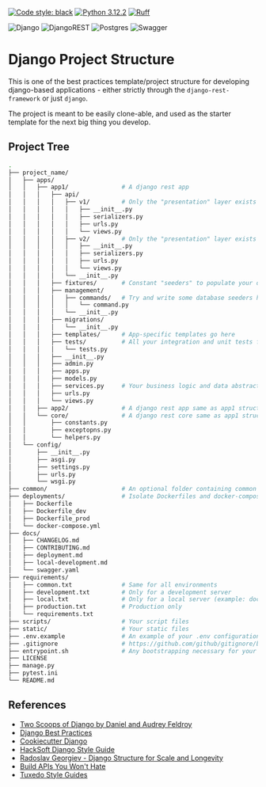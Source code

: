 [![Code style: black](https://img.shields.io/badge/code%20style-black-000000.svg)](https://github.com/psf/black)
[![Python 3.12.2](https://img.shields.io/badge/python-3.12.2-blue.svg)](https://www.python.org/downloads/release/python-3122//)
[![Ruff](https://img.shields.io/endpoint?url=https://raw.githubusercontent.com/astral-sh/ruff/main/assets/badge/v2.json)](https://github.com/astral-sh/ruff)

![Django](https://img.shields.io/badge/django-%23092E20.svg?style=for-the-badge&logo=django&logoColor=white)
![DjangoREST](https://img.shields.io/badge/DJANGO-REST-ff1709?style=for-the-badge&logo=django&logoColor=white&color=ff1709&labelColor=gray)
![Postgres](https://img.shields.io/badge/postgres-%23316192.svg?style=for-the-badge&logo=postgresql&logoColor=white)
![Swagger](https://img.shields.io/badge/-Swagger-%23Clojure?style=for-the-badge&logo=swagger&logoColor=white)


# Django Project Structure
This is one of the best practices template/project structure for developing django-based applications -
either strictly through the `django-rest-framework` or just `django`.

The project is meant to be easily clone-able, and used as the starter template
for the next big thing you develop.



## Project Tree
``` bash
.
├── project_name/
│   ├── apps/
│   │   ├── app1/               # A django rest app
│   │   │   ├── api/
│   │   │   │   ├── v1/         # Only the "presentation" layer exists here.
│   │   │   │   │   ├── __init__.py
│   │   │   │   │   ├── serializers.py
│   │   │   │   │   ├── urls.py
│   │   │   │   │   └── views.py
│   │   │   │   ├── v2/         # Only the "presentation" layer exists here.
│   │   │   │   │   ├── __init__.py
│   │   │   │   │   ├── serializers.py
│   │   │   │   │   ├── urls.py
│   │   │   │   │   └── views.py
│   │   │   │   └── __init__.py
│   │   │   ├── fixtures/       # Constant "seeders" to populate your database
│   │   │   ├── management/
│   │   │   │   ├── commands/   # Try and write some database seeders here
│   │   │   │   │   └── command.py
│   │   │   │   └── __init__.py
│   │   │   ├── migrations/
│   │   │   │   └── __init__.py
│   │   │   ├── templates/      # App-specific templates go here
│   │   │   ├── tests/          # All your integration and unit tests for an app go here.
│   │   │   │   └── tests.py
│   │   │   ├── __init__.py
│   │   │   ├── admin.py
│   │   │   ├── apps.py
│   │   │   ├── models.py
│   │   │   ├── services.py     # Your business logic and data abstractions go here.
│   │   │   ├── urls.py
│   │   │   └── views.py
│   │   ├── app2/               # A django rest app same as app1 structure
│   │   └── core/               # A django rest core same as app1 structure plus following files
│   │       ├── constants.py
│   │       ├── exceptopns.py
│   │       └── helpers.py
│   └── config/
│       ├── __init__.py
│       ├── asgi.py
│       ├── settings.py
│       ├── urls.py
│       └── wsgi.py
├── common/                     # An optional folder containing common "stuff" for the entire project
├── deployments/                # Isolate Dockerfiles and docker-compose files here.
│   ├── Dockerfile
│   ├── Dockerfile_dev
│   ├── Dockerfile_prod
│   └── docker-compose.yml
├── docs/
│   ├── CHANGELOG.md
│   ├── CONTRIBUTING.md
│   ├── deployment.md
│   ├── local-development.md
│   └── swagger.yaml
├── requirements/
│   ├── common.txt              # Same for all environments
│   ├── development.txt         # Only for a development server
│   ├── local.txt               # Only for a local server (example: docs, performance testing, etc.)
│   ├── production.txt          # Production only
│   └── requirements.txt 
├── scripts/                    # Your script files
├── static/                     # Your static files
├── .env.example                # An example of your .env configurations. Add necessary comments.
├── .gitignore                  # https://github.com/github/gitignore/blob/main/Python.gitignore
├── entrypoint.sh               # Any bootstrapping necessary for your application
├── LICENSE
├── manage.py
├── pytest.ini
└── README.md
```

## References
- [Two Scoops of Django by Daniel and Audrey Feldroy](https://www.feldroy.com/books/two-scoops-of-django-3-x)
- [Django Best Practices](https://django-best-practices.readthedocs.io/en/latest/index.html)
- [Cookiecutter Django](https://github.com/cookiecutter/cookiecutter-django)
- [HackSoft Django Style Guide](https://github.com/HackSoftware/Django-Styleguide)
- [Radoslav Georgiev - Django Structure for Scale and Longevity](https://www.youtube.com/watch?v=yG3ZdxBb1oo)
- [Build APIs You Won't Hate](https://apisyouwonthate.com/books/build-apis-you-wont-hate/)
- [Tuxedo Style Guides](https://github.com/saqibur/tuxedo)
